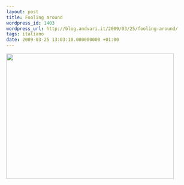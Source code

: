 ```yaml
---
layout: post
title: Fooling around
wordpress_id: 1403
wordpress_url: http://blog.andvari.it/2009/03/25/fooling-around/
tags: italiano
date: 2009-03-25 13:03:10.000000000 +01:00
---
```

<!-- .flickr-photo { border: solid 2px #000000; } .flickr-yourcomment { } .flickr-frame { text-align: left; padding: 3px; } .flickr-caption { font-size: 0.8em; margin-top: 0px; } -->
<div class="flickr-frame"><a title="photo sharing" href="http://www.flickr.com/photos/helios89/3384993818/"><img class="flickr-photo" src="http://farm4.static.flickr.com/3476/3384993818_6b4b5faf1e.jpg" alt="" width="447" height="334" /></a></div>
<p class="flickr-yourcomment"></p>
